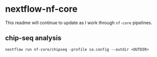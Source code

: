 # nextflow-nf-core
This readme will continue to update as I work through `nf-core` pipelines.

## chip-seq analysis
`nextflow run nf-core/chipseq -profile sa.config --outdir <OUTDIR>`
